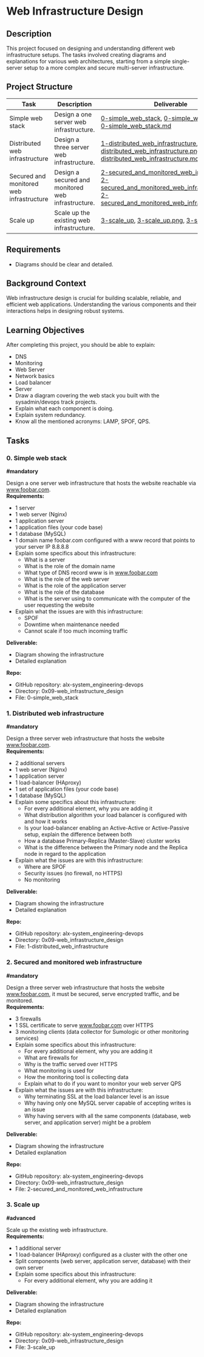 # Web Infrastructure Design

## Description
This project focused on designing and understanding different web infrastructure setups. The tasks involved creating diagrams and explanations for various web architectures, starting from a simple single-server setup to a more complex and secure multi-server infrastructure.

## Project Structure

| Task                   | Description                                                          | Deliverable                  |
|------------------------|----------------------------------------------------------------------|------------------------------|
| Simple web stack       | Design a one server web infrastructure.                              | [0-simple_web_stack](0-simple_web_stack), [0-simple_web_stack.png](0-simple_web_stack.png), [0-simple_web_stack.md](0-simple_web_stack.md) |
| Distributed web infrastructure | Design a three server web infrastructure.                           | [1-distributed_web_infrastructure](1-distributed_web_infrastructure), [1-distributed_web_infrastructure.png](1-distributed_web_infrastructure.png), [1-distributed_web_infrastructure.md](1-distributed_web_infrastructure.md)  |
| Secured and monitored web infrastructure | Design a secured and monitored web infrastructure.                           | [2-secured_and_monitored_web_infrastructure](2-secured_and_monitored_web_infrastructure), [2-secured_and_monitored_web_infrastructure.png](2-secured_and_monitored_web_infrastructure.png), [2-secured_and_monitored_web_infrastructure.md](2-secured_and_monitored_web_infrastructure.md)  |
| Scale up               | Scale up the existing web infrastructure.                           | [3-scale_up](3-scale_up), [3-scale_up.png](3-scale_up.png), [3-scale_up.md](3-scale_up.md)  |


## Requirements

- Diagrams should be clear and detailed.

## Background Context
Web infrastructure design is crucial for building scalable, reliable, and efficient web applications. Understanding the various components and their interactions helps in designing robust systems.

## Learning Objectives
After completing this project, you should be able to explain:

- DNS
- Monitoring
- Web Server
- Network basics
- Load balancer
- Server
- Draw a diagram covering the web stack you built with the sysadmin/devops track projects.
- Explain what each component is doing.
- Explain system redundancy.
- Know all the mentioned acronyms: LAMP, SPOF, QPS.

## Tasks
### 0. Simple web stack
**#mandatory**

Design a one server web infrastructure that hosts the website reachable via www.foobar.com.  
**Requirements:**
- 1 server
- 1 web server (Nginx)
- 1 application server
- 1 application files (your code base)
- 1 database (MySQL)
- 1 domain name foobar.com configured with a www record that points to your server IP 8.8.8.8
- Explain some specifics about this infrastructure:
  - What is a server
  - What is the role of the domain name
  - What type of DNS record www is in www.foobar.com
  - What is the role of the web server
  - What is the role of the application server
  - What is the role of the database
  - What is the server using to communicate with the computer of the user requesting the website
- Explain what the issues are with this infrastructure:
  - SPOF
  - Downtime when maintenance needed
  - Cannot scale if too much incoming traffic

**Deliverable:** 
- Diagram showing the infrastructure
- Detailed explanation

**Repo:**
- GitHub repository: alx-system_engineering-devops
- Directory: 0x09-web_infrastructure_design
- File: 0-simple_web_stack

### 1. Distributed web infrastructure
**#mandatory**

Design a three server web infrastructure that hosts the website www.foobar.com.  
**Requirements:**
- 2 additional servers
- 1 web server (Nginx)
- 1 application server
- 1 load-balancer (HAproxy)
- 1 set of application files (your code base)
- 1 database (MySQL)
- Explain some specifics about this infrastructure:
  - For every additional element, why you are adding it
  - What distribution algorithm your load balancer is configured with and how it works
  - Is your load-balancer enabling an Active-Active or Active-Passive setup, explain the difference between both
  - How a database Primary-Replica (Master-Slave) cluster works
  - What is the difference between the Primary node and the Replica node in regard to the application
- Explain what the issues are with this infrastructure:
  - Where are SPOF
  - Security issues (no firewall, no HTTPS)
  - No monitoring

**Deliverable:** 
- Diagram showing the infrastructure
- Detailed explanation

**Repo:**
- GitHub repository: alx-system_engineering-devops
- Directory: 0x09-web_infrastructure_design
- File: 1-distributed_web_infrastructure

### 2. Secured and monitored web infrastructure
**#mandatory**

Design a three server web infrastructure that hosts the website www.foobar.com, it must be secured, serve encrypted traffic, and be monitored.  
**Requirements:**
- 3 firewalls
- 1 SSL certificate to serve www.foobar.com over HTTPS
- 3 monitoring clients (data collector for Sumologic or other monitoring services)
- Explain some specifics about this infrastructure:
  - For every additional element, why you are adding it
  - What are firewalls for
  - Why is the traffic served over HTTPS
  - What monitoring is used for
  - How the monitoring tool is collecting data
  - Explain what to do if you want to monitor your web server QPS
- Explain what the issues are with this infrastructure:
  - Why terminating SSL at the load balancer level is an issue
  - Why having only one MySQL server capable of accepting writes is an issue
  - Why having servers with all the same components (database, web server, and application server) might be a problem

**Deliverable:** 
- Diagram showing the infrastructure
- Detailed explanation

**Repo:**
- GitHub repository: alx-system_engineering-devops
- Directory: 0x09-web_infrastructure_design
- File: 2-secured_and_monitored_web_infrastructure

### 3. Scale up
**#advanced**

Scale up the existing web infrastructure.  
**Requirements:**
- 1 additional server
- 1 load-balancer (HAproxy) configured as a cluster with the other one
- Split components (web server, application server, database) with their own server
- Explain some specifics about this infrastructure:
  - For every additional element, why you are adding it

**Deliverable:** 
- Diagram showing the infrastructure
- Detailed explanation

**Repo:**
- GitHub repository: alx-system_engineering-devops
- Directory: 0x09-web_infrastructure_design
- File: 3-scale_up
